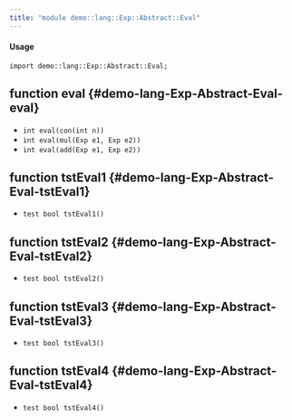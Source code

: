 ```yaml
---
title: "module demo::lang::Exp::Abstract::Eval"
---
```


#### Usage

`import demo::lang::Exp::Abstract::Eval;`


## function eval {#demo-lang-Exp-Abstract-Eval-eval}

* ``int eval(con(int n))``
* ``int eval(mul(Exp e1, Exp e2))``
* ``int eval(add(Exp e1, Exp e2))``

## function tstEval1 {#demo-lang-Exp-Abstract-Eval-tstEval1}

* ``test bool tstEval1()``

## function tstEval2 {#demo-lang-Exp-Abstract-Eval-tstEval2}

* ``test bool tstEval2()``

## function tstEval3 {#demo-lang-Exp-Abstract-Eval-tstEval3}

* ``test bool tstEval3()``

## function tstEval4 {#demo-lang-Exp-Abstract-Eval-tstEval4}

* ``test bool tstEval4()``

